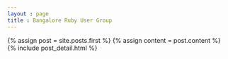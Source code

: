 ```yaml
---
layout : page
title : Bangalore Ruby User Group
---
```




<div class="blog-index">
  {% assign post = site.posts.first %}
  {% assign content = post.content %}
  {% include post_detail.html %}
</div>
